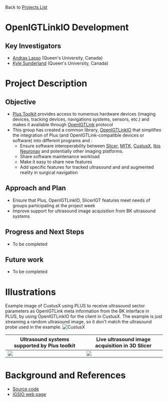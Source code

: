 Back to [Projects List](../../README.md#ProjectsList)

# OpenIGTLinkIO Development

## Key Investigators

- [Andras Lasso](http://perk.cs.queensu.ca/users/lasso) (Queen's University, Canada)
- [Kyle Sunderland](http://perk.cs.queensu.ca/users/sunderland) (Queen's University, Canada)

# Project Description

## Objective

* [Plus Toolkit](http://www.plustoolkit.org) provides access to numerous hardware devices (imaging devices, tracking devices, navigations systems, sensors, etc.) and makes it available through [OpenIGTLink](http://www.openigtlink.org) protocol
* This group has created a common library, [OpenIGTLinkIO](http://igsio.github.io) that simplifies the integration of Plus (and OpenIGTLink-compatible devices or software) into different programs and :
  * Ensure software interoperability between [Slicer](https://www.slicer.org/), [MITK](http://mitk.org/), [CustusX](https://www.custusx.org/), [Ibis Neuronav](http://ibisneuronav.org/) and potentially other imaging platforms.
  * Share software maintenance workload
  * Make it easy to share new features
  * Add specific features for tracked ultrasound and and augmented reality in surgical navigation

## Approach and Plan

* Ensure that Plus, OpenIGTLinkIO, SlicerIGT features meet needs of groups participating at the project week
* Improve support for ultrasound image acquisition from BK ultrasound systems

## Progress and Next Steps
<!--Describe progress and next steps in a few bullet points as you are making progress.-->

* To be completed

## Future work

* To be completed 

# Illustrations

Example image of CustusX using PLUS to receive ultrasound sector parameters as OpenIGTLink meta information from the BK interface in PLUS, by using OpenIGTLinkIO for the client in CustusX. The example is just streaming a random ultrasound image, so it don't match the ultrasound probe used in the example.
![CustusX](CustusX_screendump.png)

| Ultrasound systems supported by Plus toolkit | Live ultrasound image acquisition in 3D Slicer |
| --- | --- |
| ![](https://plustoolkit.github.io/assets/images/Ultrasound.png) | ![](https://plustoolkit.github.io/assets/images/PlusServer.png) |

# Background and References

<!--Use this space for information that may help people better understand your project, like links to papers, source code, or data.-->

- [Source code](https://github.com/IGSIO/OpenIGTLinkIO)
- [IGSIO web page](http://igsio.github.io/)
